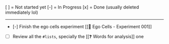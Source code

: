 [ ] = Not started yet
[-] = In Progress
[x] = Done (usually deleted immediately lol)

----------------------------------------------------------------------------

- [-] Finish the ego cells experiment [[🔬 Ego Cells - Experiment 001]]
- [ ] Review all the `#lists`, specially the [[❓ Words for analysis]] one
